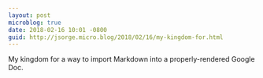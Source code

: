 ```yaml
---
layout: post
microblog: true
date: 2018-02-16 10:01 -0800
guid: http://jsorge.micro.blog/2018/02/16/my-kingdom-for.html
---
```

My kingdom for a way to import Markdown into a properly-rendered Google Doc.
